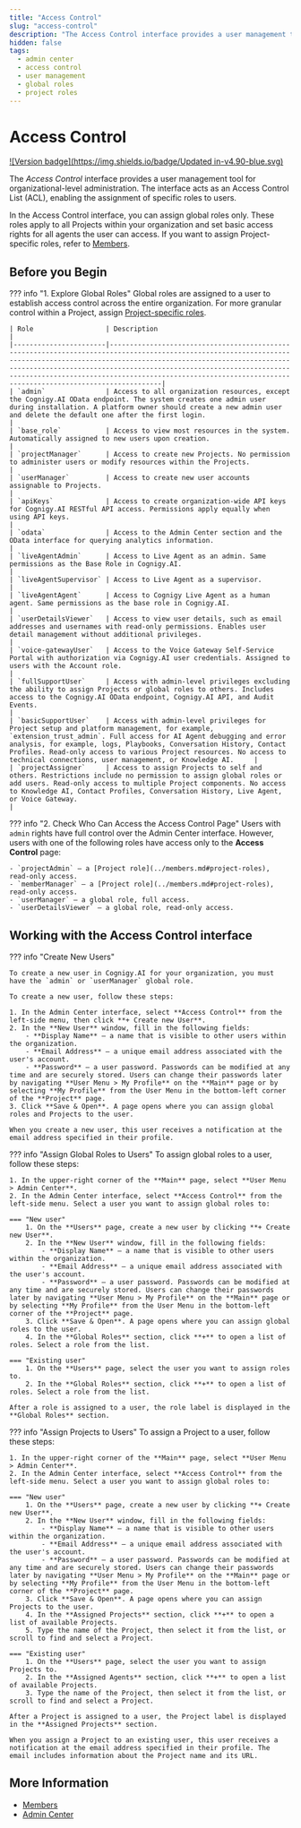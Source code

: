 ```yaml
---
title: "Access Control"
slug: "access-control"
description: "The Access Control interface provides a user management tool for organizational-level administration. It acts as an Access Control List (ACL), enabling the assignment of specific roles to users."
hidden: false
tags:
  - admin center
  - access control
  - user management
  - global roles
  - project roles
---
```


# Access Control

[![Version badge](https://img.shields.io/badge/Updated in-v4.90-blue.svg)](../../../../release-notes/4.90.md)

The _Access Control_ interface provides a user management tool for organizational-level administration.
The interface acts as an Access Control List (ACL), enabling the assignment of specific roles to users.

In the Access Control interface, you can assign global roles only. These roles apply to all Projects within your organization and set basic access rights for all agents the user can access. If you want to assign Project-specific roles, refer to [Members](../members.md).

## Before you Begin

??? info "1. Explore Global Roles"
    Global roles are assigned to a user to establish access control across the entire organization. For more granular control within a Project, assign [Project-specific roles](../members.md).

    | Role                  | Description                                                                                                                                                                                                                                                                                                                                                               |
    |-----------------------|---------------------------------------------------------------------------------------------------------------------------------------------------------------------------------------------------------------------------------------------------------------------------------------------------------------------------------------------------------------------------|
    | `admin`               | Access to all organization resources, except the Cognigy.AI OData endpoint. The system creates one admin user during installation. A platform owner should create a new admin user and delete the default one after the first login.                                                                                                                                      |
    | `base_role`           | Access to view most resources in the system. Automatically assigned to new users upon creation.                                                                                                                                                                                                                                                                           |
    | `projectManager`      | Access to create new Projects. No permission to administer users or modify resources within the Projects.                                                                                                                                                                                                                                                                 |
    | `userManager`         | Access to create new user accounts assignable to Projects.                                                                                                                                                                                                                                                                                                                |
    | `apiKeys`             | Access to create organization-wide API keys for Cognigy.AI RESTful API access. Permissions apply equally when using API keys.                                                                                                                                                                                                                                             |
    | `odata`               | Access to the Admin Center section and the OData interface for querying analytics information.                                                                                                                                                                                                                                                                            |
    | `liveAgentAdmin`      | Access to Live Agent as an admin. Same permissions as the Base Role in Cognigy.AI.                                                                                                                                                                                                                                                                                        |
    | `liveAgentSupervisor` | Access to Live Agent as a supervisor.                                                                                                                                                                                                                                                                                                                                     |
    | `liveAgentAgent`      | Access to Cognigy Live Agent as a human agent. Same permissions as the base role in Cognigy.AI.                                                                                                                                                                                                                                                                           |
    | `userDetailsViewer`   | Access to view user details, such as email addresses and usernames with read-only permissions. Enables user detail management without additional privileges.                                                                                                                                                                                                              |
    | `voice-gatewayUser`   | Access to the Voice Gateway Self-Service Portal with authorization via Cognigy.AI user credentials. Assigned to users with the Account role.                                                                                                                                                                                                                              |
    | `fullSupportUser`     | Access with admin-level privileges excluding the ability to assign Projects or global roles to others. Includes access to the Cognigy.AI OData endpoint, Cognigy.AI API, and Audit Events.                                                                                                                                                                                |
    | `basicSupportUser`    | Access with admin-level privileges for Project setup and platform management, for example, `extension_trust_admin`. Full access for AI Agent debugging and error analysis, for example, logs, Playbooks, Conversation History, Contact Profiles. Read-only access to various Project resources. No access to technical connections, user management, or Knowledge AI.     |
    | `projectAssigner`     | Access to assign Projects to self and others. Restrictions include no permission to assign global roles or add users. Read-only access to multiple Project components. No access to Knowledge AI, Contact Profiles, Conversation History, Live Agent, or Voice Gateway.                                                                                                   |

??? info "2. Check Who Can Access the Access Control Page"
    Users with `admin` rights have full control over the Admin Center interface. However, users with one of the following roles have access only to the **Access Control** page:

    - `projectAdmin` – a [Project role](../members.md#project-roles), read-only access.
    - `memberManager` – a [Project role](../members.md#project-roles), read-only access.
    - `userManager` – a global role, full access.
    - `userDetailsViewer` – a global role, read-only access.

## Working with the Access Control interface

??? info "Create New Users"

    To create a new user in Cognigy.AI for your organization, you must have the `admin` or `userManager` global role.

    To create a new user, follow these steps:

    1. In the Admin Center interface, select **Access Control** from the left-side menu, then click **+ Create new User**.
    2. In the **New User** window, fill in the following fields:
        - **Display Name** — a name that is visible to other users within the organization.
        - **Email Address** — a unique email address associated with the user's account.
        - **Password** — a user password. Passwords can be modified at any time and are securely stored. Users can change their passwords later by navigating **User Menu > My Profile** on the **Main** page or by selecting **My Profile** from the User Menu in the bottom-left corner of the **Project** page.
    3. Click **Save & Open**. A page opens where you can assign global roles and Projects to the user.

    When you create a new user, this user receives a notification at the email address specified in their profile.

??? info "Assign Global Roles to Users"
    To assign global roles to a user, follow these steps:

    1. In the upper-right corner of the **Main** page, select **User Menu > Admin Center**.
    2. In the Admin Center interface, select **Access Control** from the left-side menu. Select a user you want to assign global roles to:

    === "New user"
        1. On the **Users** page, create a new user by clicking **+ Create new User**.
        2. In the **New User** window, fill in the following fields:
            - **Display Name** — a name that is visible to other users within the organization.
            - **Email Address** — a unique email address associated with the user's account.
            - **Password** — a user password. Passwords can be modified at any time and are securely stored. Users can change their passwords later by navigating **User Menu > My Profile** on the **Main** page or by selecting **My Profile** from the User Menu in the bottom-left corner of the **Project** page.
        3. Click **Save & Open**. A page opens where you can assign global roles to the user.
        4. In the **Global Roles** section, click **+** to open a list of roles. Select a role from the list.

    === "Existing user"
        1. On the **Users** page, select the user you want to assign roles to.
        2. In the **Global Roles** section, click **+** to open a list of roles. Select a role from the list.

    After a role is assigned to a user, the role label is displayed in the **Global Roles** section.

??? info "Assign Projects to Users"
    To assign a Project to a user, follow these steps:

    1. In the upper-right corner of the **Main** page, select **User Menu > Admin Center**.
    2. In the Admin Center interface, select **Access Control** from the left-side menu. Select a user you want to assign global roles to:

    === "New user"
        1. On the **Users** page, create a new user by clicking **+ Create new User**.
        2. In the **New User** window, fill in the following fields:
            - **Display Name** — a name that is visible to other users within the organization.
            - **Email Address** — a unique email address associated with the user's account.
            - **Password** — a user password. Passwords can be modified at any time and are securely stored. Users can change their passwords later by navigating **User Menu > My Profile** on the **Main** page or by selecting **My Profile** from the User Menu in the bottom-left corner of the **Project** page.
        3. Click **Save & Open**. A page opens where you can assign Projects to the user. 
        4. In the **Assigned Projects** section, click **+** to open a list of available Projects.
        5. Type the name of the Project, then select it from the list, or scroll to find and select a Project.

    === "Existing user"
        1. On the **Users** page, select the user you want to assign Projects to.
        2. In the **Assigned Agents** section, click **+** to open a list of available Projects.
        3. Type the name of the Project, then select it from the list, or scroll to find and select a Project.

    After a Project is assigned to a user, the Project label is displayed in the **Assigned Projects** section.

    When you assign a Project to an existing user, this user receives a notification at the email address specified in their profile. The email includes information about the Project name and its URL.

## More Information

- [Members](../../access/members.md)
- [Admin Center](../../access/admin-center/overview.md)